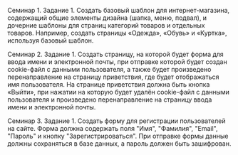 Семинар 1. Задание 1.
Создать базовый шаблон для интернет-магазина, содержащий общие элементы дизайна (шапка, меню, подвал),
и дочерние шаблоны для страниц категорий товаров и отдельных товаров. Например, создать страницы
«Одежда», «Обувь» и «Куртка», используя базовый шаблон.

Семинар 2. Задание 1.
Создать страницу, на которой будет форма для ввода имени и электронной почты,
при отправке которой будет создан cookie-файл с данными пользователя,
а также будет произведено перенаправление на страницу приветствия,
где будет отображаться имя пользователя.
На странице приветствия должна быть кнопка «Выйти», при нажатии на которую
будет удалён cookie-файл с данными пользователя и произведено перенаправление
на страницу ввода имени и электронной почты.

Семинар 3. Задание 1.
Создать форму для регистрации пользователей на сайте.
Форма должна содержать поля "Имя", "Фамилия", "Email", "Пароль" и кнопку "Зарегистрироваться".
При отправке формы данные должны сохраняться в базе данных, а пароль должен быть зашифрован.
